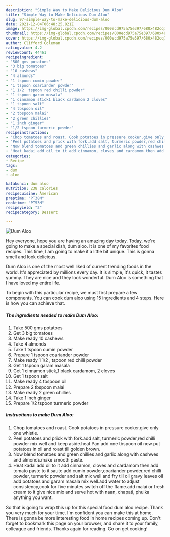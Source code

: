 ```yaml
---
description: "Simple Way to Make Delicious Dum Aloo"
title: "Simple Way to Make Delicious Dum Aloo"
slug: 97-simple-way-to-make-delicious-dum-aloo
date: 2021-12-04T06:48:25.821Z
image: https://img-global.cpcdn.com/recipes/000ecd975a75e397/680x482cq70/dum-aloo-recipe-main-photo.jpg
thumbnail: https://img-global.cpcdn.com/recipes/000ecd975a75e397/680x482cq70/dum-aloo-recipe-main-photo.jpg
cover: https://img-global.cpcdn.com/recipes/000ecd975a75e397/680x482cq70/dum-aloo-recipe-main-photo.jpg
author: Clifford Coleman
ratingvalue: 4.2
reviewcount: 44461
recipeingredient:
- "500 gms potatoes"
- "3 big tomatoes"
- "10 cashews"
- "4 almonds"
- "1 tspoon cumin powder"
- "1 tspoon coariander powder"
- "1 1/2  tspoon red chilli powder"
- "1 tspoon garam masala"
- "1 cinnamon stick1 black cardamom 2 cloves"
- "1 tspoon salt"
- "4 tbspoon oil"
- "2 tbspoon malai"
- "2 green chillies"
- "1 inch ginger"
- "1/2 tspoon turmeric powder"
recipeinstructions:
- "Chop tomatoes and roast. Cook potatoes in pressure cooker.give only one whistle."
- "Peel potatoes and prick with fork.add salt, turmeric powder,red chilli powder mix well and keep aside.heat Pan add one tbspoon oil now put potatoes in oil and roast till golden brown."
- "Now blend tomatoes and green chillies and garlic along with cashwes and almonds.make smooth paste."
- "Heat kadai add oil to it add cinnamon, cloves and cardamom then add tomato paste to it saute add cumin powder,coariander powder,red chilli powder, turmeric powder and salt mix well and fry till oil gravy leaves oil add potatoes and garam masala mix well.add water to adjust consistency,cook for five minutes.switch off the flame.add malai or fresh cream to it give nice mix and serve hot with naan, chapati, phulka anything you want."
categories:
- Recipe
tags:
- dum
- aloo

katakunci: dum aloo 
nutrition: 238 calories
recipecuisine: American
preptime: "PT38M"
cooktime: "PT53M"
recipeyield: "2"
recipecategory: Dessert

---
```



![Dum Aloo](https://img-global.cpcdn.com/recipes/000ecd975a75e397/680x482cq70/dum-aloo-recipe-main-photo.jpg)

Hey everyone, hope you are having an amazing day today. Today, we're going to make a special dish, dum aloo. It is one of my favorites food recipes. This time, I am going to make it a little bit unique. This is gonna smell and look delicious.

Dum Aloo is one of the most well liked of current trending foods in the world. It's appreciated by millions every day. It is simple, it's quick, it tastes yummy. They are nice and they look wonderful. Dum Aloo is something that I have loved my entire life.




To begin with this particular recipe, we must first prepare a few components. You can cook dum aloo using 15 ingredients and 4 steps. Here is how you can achieve that.

<!--inarticleads1-->

##### The ingredients needed to make Dum Aloo:

1. Take 500 gms potatoes
1. Get 3 big tomatoes
1. Make ready 10 cashews
1. Take 4 almonds
1. Take 1 tspoon cumin powder
1. Prepare 1 tspoon coariander powder
1. Make ready 1 1/2 , tspoon red chilli powder
1. Get 1 tspoon garam masala
1. Get 1 cinnamon stick,1 black cardamom, 2 cloves
1. Get 1 tspoon salt
1. Make ready 4 tbspoon oil
1. Prepare 2 tbspoon malai
1. Make ready 2 green chillies
1. Take 1 inch ginger
1. Prepare 1/2 tspoon turmeric powder




<!--inarticleads2-->

##### Instructions to make Dum Aloo:

1. Chop tomatoes and roast. Cook potatoes in pressure cooker.give only one whistle.
1. Peel potatoes and prick with fork.add salt, turmeric powder,red chilli powder mix well and keep aside.heat Pan add one tbspoon oil now put potatoes in oil and roast till golden brown.
1. Now blend tomatoes and green chillies and garlic along with cashwes and almonds.make smooth paste.
1. Heat kadai add oil to it add cinnamon, cloves and cardamom then add tomato paste to it saute add cumin powder,coariander powder,red chilli powder, turmeric powder and salt mix well and fry till oil gravy leaves oil add potatoes and garam masala mix well.add water to adjust consistency,cook for five minutes.switch off the flame.add malai or fresh cream to it give nice mix and serve hot with naan, chapati, phulka anything you want.




So that is going to wrap this up for this special food dum aloo recipe. Thank you very much for your time. I'm confident you can make this at home. There is gonna be more interesting food in home recipes coming up. Don't forget to bookmark this page on your browser, and share it to your family, colleague and friends. Thanks again for reading. Go on get cooking!
